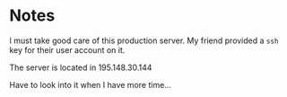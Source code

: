 # Notes

I must take good care of this production server.
My friend provided a `ssh` key for their user account on it. 

The server is located in 195.148.30.144

Have to look into it when I have more time...